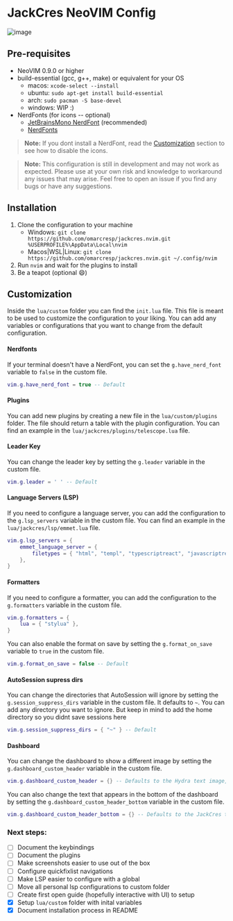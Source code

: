 # JackCres NeoVIM Config

![image](https://github.com/omarcresp/jackcres.nvim/assets/27465620/5df0d4b9-7ab2-4eb8-a456-7b0023358bab)

## Pre-requisites

- NeoVIM 0.9.0 or higher
- build-essential (gcc, g++, make) or equivalent for your OS
  - macos: `xcode-select --install`
  - ubuntu: `sudo apt-get install build-essential`
  - arch: `sudo pacman -S base-devel`
  - windows: WIP :)
- NerdFonts (for icons -- optional)
  - [JetBrainsMono NerdFont](https://github.com/JetBrains/JetBrainsMono) (recommended)
  - [NerdFonts](https://www.nerdfonts.com/font-downloads)

> **Note:** If you dont install a NerdFont, read the [Customization](#customization) section to see how to disable the icons.

> **Note:** This configuration is still in development and may not work as expected. Please use at your own risk and knowledge to workaround any issues that may arise. Feel free to open an issue if you find any bugs or have any suggestions.

## Installation

1. Clone the configuration to your machine
   - Windows: `git clone https://github.com/omarcresp/jackcres.nvim.git %USERPROFILE%\AppData\Local\nvim`
   - Macos|WSL|Linux: `git clone https://github.com/omarcresp/jackcres.nvim.git ~/.config/nvim`
2. Run `nvim` and wait for the plugins to install
3. Be a teapot (optional 😄)

## Customization

Inside the `lua/custom` folder you can find the `init.lua` file. This file is meant to be used to customize the configuration to your liking. You can add any variables or configurations that you want to change from the default configuration.

#### Nerdfonts

If your terminal doesn't have a NerdFont, you can set the `g.have_nerd_font` variable to `false` in the custom file.

```lua
vim.g.have_nerd_font = true -- Default
```

#### Plugins

You can add new plugins by creating a new file in the `lua/custom/plugins` folder. The file should return a table with the plugin configuration. You can find an example in the `lua/jackcres/plugins/telescope.lua` file.

#### Leader Key

You can change the leader key by setting the `g.leader` variable in the custom file.

```lua
vim.g.leader = ' ' -- Default
```

#### Language Servers (LSP)

If you need to configure a language server, you can add the configuration to the `g.lsp_servers` variable in the custom file. You can find an example in the `lua/jackcres/lsp/emmet.lua` file.

```lua
vim.g.lsp_servers = {
    emmet_language_server = {
        filetypes = { "html", "templ", "typescriptreact", "javascriptreact" },
    },
}
```

#### Formatters

If you need to configure a formatter, you can add the configuration to the `g.formatters` variable in the custom file.

```lua
vim.g.formatters = {
    lua = { "stylua" },
}
```

You can also enable the format on save by setting the `g.format_on_save` variable to `true` in the custom file.

```lua
vim.g.format_on_save = false -- Default
```

#### AutoSession supress dirs

You can change the directories that AutoSession will ignore by setting the `g.session_suppress_dirs` variable in the custom file.
It defaults to `~`. You can add any directory you want to ignore. But keep in mind to add the home directory so you didnt save sessions here

```lua
vim.g.session_suppress_dirs = { "~" } -- Default
```

#### Dashboard

You can change the dashboard to show a different image by setting the `g.dashboard_custom_header` variable in the custom file.

```lua
vim.g.dashboard_custom_header = {} -- Defaults to the Hydra text image, you can add any image you want
```

You can also change the text that appears in the bottom of the dashboard by setting the `g.dashboard_custom_header_bottom` variable in the custom file.

```lua
vim.g.dashboard_custom_header_bottom = {} -- Defaults to the JackCres text
```

### Next steps:

- [ ] Document the keybindings
- [ ] Document the plugins
- [ ] Make screenshots easier to use out of the box
- [ ] Configure quickfixlist navigations
- [ ] Make LSP easier to configure with a global
- [ ] Move all personal lsp configurations to custom folder
- [ ] Create first open guide (hopefully interactive with UI) to setup
- [x] Setup `lua/custom` folder with inital variables
- [x] Document installation process in README
